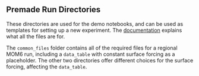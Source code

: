 ## Premade Run Directories

These directories are used for the demo notebooks, and can be used as templates for setting up a new experiment. The [documentation](https://regional-mom6.readthedocs.io/en/latest/mom6-file-structure-primer.html) explains what all the files are for.

The `common_files` folder contains all of the required files for a regional MOM6 run, including a `data_table` with constant surface forcing as a placeholder. The other two directories offer different choices for the surface forcing, affecting the `data_table`.
